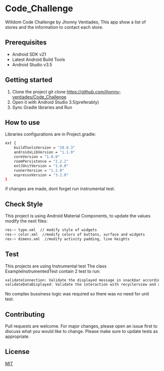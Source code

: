 # Code_Challenge

Willdom Code Challenge by Jhonny Ventiades, This app show a list of stores and the information to contact each store. 

## Prerequisites
* Android SDK v21
* Latest Android Build Tools
* Android Studio v3.5

## Getting started

1. Clone the project git clone https://github.com/jhonny-ventiades/Code_Challenge
2. Open it with Android Studio 3.5(preferably)
3. Sync Gradle libraries and Run 

## How to use
Libraries configurations are in Project.gradle:

```bash
ext {
    buildToolsVersion = "28.0.3"
    androidxLibVersion = "1.1.0"
    coreVersion = "1.0.0"
    roomPersistence = "2.2.2"
    extJUnitVersion = "1.0.0"
    runnerVersion = "1.2.0"
    espressoVersion = "3.2.0"
}
```
if changes are made,  dont forget run instrumental test. 

## Check Style
This project is using Android Material Components, to update the values modify the next files:
```bash
res-> type.xml  // modify style of widgets
res-> color.xml  //modify colors of buttons, surface and widgets
res-> dimens.xml  //modify activity padding, line heights
```


## Test
This projects are using Instrumental test
The class ExampleInstrumentedTest contain 2 test to run:
```bash
validateConnection: Validate the displayed message in snackbar according the connection
validateDataDisplayed: Validate the interaction with recyclerview and activity display
```
No complex bussiness logic was required so there was no need for unit test.



## Contributing
Pull requests are welcome. For major changes, please open an issue first to discuss what you would like to change.
Please make sure to update tests as appropriate.

## License
[MIT](https://choosealicense.com/licenses/mit/)
